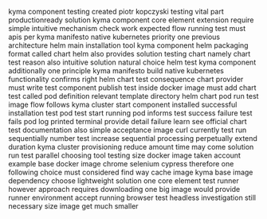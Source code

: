 kyma component testing created piotr kopczyski testing vital part productionready solution kyma component core element extension require simple intuitive mechanism check work expected flow running test must apis per kyma manifesto native kubernetes priority one previous architecture helm main installation tool kyma component helm packaging format called chart helm also provides solution testing chart namely chart test reason also intuitive solution natural choice helm test kyma component additionally one principle kyma manifesto build native kubernetes functionality confirms right helm chart test consequence chart provider must write test component publish test inside docker image must add chart test called pod definition relevant template directory helm chart pod run test image flow follows kyma cluster start component installed successful installation test pod test start running pod informs test success failure test fails pod log printed terminal provide detail failure learn see official chart test documentation also simple acceptance image curl currently test run sequentially number test increase sequential processing perpetually extend duration kyma cluster provisioning reduce amount time may come solution run test parallel choosing tool testing size docker image taken account example base docker image chrome selenium cypress therefore one following choice must considered find way cache image kyma base image dependency choose lightweight solution one core element test runner however approach requires downloading one big image would provide runner environment accept running browser test headless investigation still necessary size image get much smaller